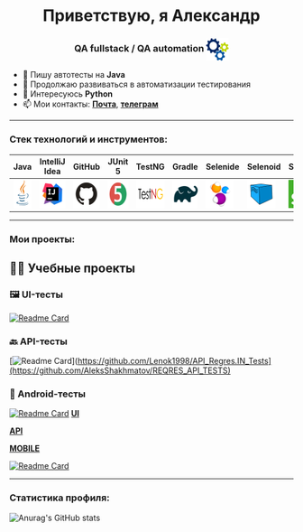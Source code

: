 
<h1 align="center"> Приветствую, я Александр </h1>
<h3 align="center"> QA fullstack / QA automation <img width="40" height="40" style="vertical-align:middle" title="Gears" src="media/images/gears.png"> </h3>

- 🔭 Пишу автотесты на **Java**
- 🌱 Продолжаю развиваться в автоматизации тестирования
- 👀 Интересуюсь **Python**
- 📫 Мои контакты:  <a href="mailto:alx.shakhmatov@gmail.com">**Почта**</a>, [**телеграм**](https://t.me/Aleksandr_Shh)

---
### Стек технологий и инструментов:

| Java                                                    | IntelliJ  <br>  Idea                                            | GitHub                                                    | JUnit 5                                                   | TestNG                                                    | Gradle                                                    | Selenide                                                    | Selenoid                                                    | Selenium                                                    | Allure<br/>Report                                                | Allure <br> TestOps                                               | Jenkins                                                    | Docker                                                    | Jira                                                    |                                                    Telegram |
|:--------------------------------------------------------|-----------------------------------------------------------------|-----------------------------------------------------------|-----------------------------------------------------------|-----------------------------------------------------------|-----------------------------------------------------------|-------------------------------------------------------------|-------------------------------------------------------------|-------------------------------------------------------------|------------------------------------------------------------------|-------------------------------------------------------------------|------------------------------------------------------------|-----------------------------------------------------------|---------------------------------------------------------|------------------------------------------------------------:|
| <img height="50" src="media/logo/Java.svg" width="50"/> | <img height="50" src="media/logo/Intelij_IDEA.svg" width="50"/> | <img height="50" src="media/logo/GitHub.svg" width="80"/> | <img height="50" src="media/logo/JUnit5.svg" width="50"/> | <img height="50" src="media/logo/TestNG.png" width="80"/> | <img height="50" src="media/logo/Gradle.svg" width="50"/> | <img height="50" src="media/logo/Selenide.svg" width="50"/> | <img height="50" src="media/logo/Selenoid.svg" width="50"/> | <img height="50" src="media/logo/Selenium.png" width="50"/> | <img height="50" src="media/logo/Allure_Report.svg" width="50"/> | <img height="50" src="media\logo\Allure_TestOps.svg" width="50"/> | <img height="50" src="media/logo/Jenkins.svg" width="50"/> | <img height="50" src="media/logo/Docker.svg" width="50"/> | <img height="50" src="media/logo/Jira.svg" width="50"/> | <img height="50" src="media\logo\Telegram.svg" width="50"/> |

----
### Мои проекты:
## :teacher: Учебные проекты
### 🖼️ UI-тесты 

[![Readme Card](https://github-readme-stats.vercel.app/api/pin/?username=AleksShakhmatov&repo=UI_Web_IBS)](https://github.com/AleksShakhmatov/IBS_UI_TESTS)
### 🔙 API-тесты 
[![Readme Card](https://github-readme-stats.vercel.app/api/pin/?username=AleksShakhmatov&theme=github_dark_dimmed&show_icons=true&repo=API_Regres.IN)](https://github.com/Lenok1998/API_Regres.IN_Tests](https://github.com/AleksShakhmatov/REQRES_API_TESTS)
### 📱 Android-тесты
[![Readme Card](https://github-readme-stats.vercel.app/api/pin/?username=AleksShakhmatov&theme=github_dark_dimmed&show_icons=true&repo=Wikipedia_Mobile)](https://github.com/Lenok1998/WikipediaMobileTests)
[**UI**](https://github.com/AleksShakhmatov/IBS_UI_TESTS)

[**API**](https://github.com/AleksShakhmatov/REQRES_API_TESTS)

[**MOBILE**](https://github.com/AleksShakhmatov/WIKI_MOBILE_TESTS)


[![Readme Card](https://github-readme-stats.vercel.app/api/pin/?username=Lenok1998&repo=UI_Web_Sibintek_Tests)](https://github.com/Lenok1998/Sibintek_AutomationTests)


---
### Статистика профиля:
![Anurag's GitHub stats](https://github-readme-stats.vercel.app/api?username=AleksShakhmatov&theme=github_dark_dimmed&show_icons=true)
